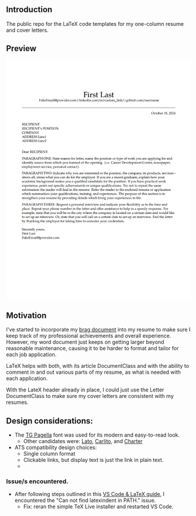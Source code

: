 ## Introduction

The public repo for the LaTeX code templates for my one-column resume and cover letters.

## Preview

![Resume Screenshot](/resume_preview.png)

## Motivation

I've started to incorporate my [brag document](https://jvns.ca/blog/brag-documents/#template) into my resume to make sure I keep track of my professional achievements and overall experience. However, my word document just keeps on getting larger beyond reasonable maintenance, causing it to be harder to format and tailor for each job application.

LaTeX helps with both, with its article DocumentClass and with the ability to comment in and out various parts of my resume, as what is needed with each application.

With the LateX header already in place, I could just use the Letter DocumentClass to make sure my cover letters are consistent with my resumes.

## Design considerations:

- The [TG Pagella](https://www.tug.org/FontCatalogue/texgyrepagella/) font was used for its modern and easy-to-read look.
  - Other candidates were: [Lato](https://ctan.org/pkg/lato), [Carlito](https://ctan.org/pkg/carlito), and [Charter](https://ctan.org/pkg/charter)
- ATS compatibility design choices:
  - Single column format
  - Clickable links, but display text is just the link in plain text.
  -

### Issue/s encountered.

- After following steps outlined in this [VS Code & LaTeX guide](https://mathjiajia.github.io/vscode-and-latex/), I encountered the "Can not find latexindent in PATH." issue.
  - Fix: reran the simple TeX Live installer and restarted VS Code.
